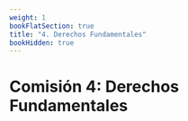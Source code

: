 ```yaml
---
weight: 1
bookFlatSection: true
title: "4. Derechos Fundamentales"
bookHidden: true
---
```


# Comisión 4: Derechos Fundamentales
